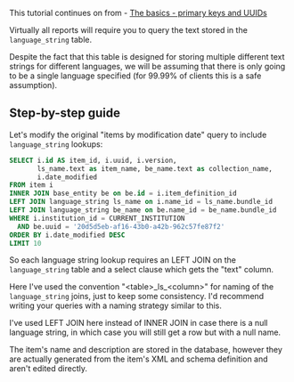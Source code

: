 This tutorial continues on from - [The basics - primary keys and UUIDs](The-basics---primary-keys-and-UUIDs_197525607.html)

Virtually all reports will require you to query the text stored in the `language_string` table.

Despite the fact that this table is designed for storing multiple different text strings for different languages, we will be assuming that there is only going to be a single language specified (for 99.99% of clients this is a safe assumption).

Step-by-step guide
------------------

Let's modify the original "items by modification date" query to include `language_string` lookups:

```sql
SELECT i.id AS item_id, i.uuid, i.version, 
       ls_name.text as item_name, be_name.text as collection_name,
       i.date_modified
FROM item i 
INNER JOIN base_entity be on be.id = i.item_definition_id
LEFT JOIN language_string ls_name on i.name_id = ls_name.bundle_id
LEFT JOIN language_string be_name on be.name_id = be_name.bundle_id
WHERE i.institution_id = CURRENT_INSTITUTION
  AND be.uuid = '20d5d5eb-af16-43b0-a42b-962c57fe87f2'
ORDER BY i.date_modified DESC
LIMIT 10
```

So each language string lookup requires an LEFT JOIN on the `language_string` table and a select clause which gets the "text" column.

Here I've used the convention "&lt;table&gt;\_ls\_&lt;column&gt;" for naming of the `language_string` joins, just to keep some consistency. I'd recommend writing your queries with a naming strategy similar to this.

<span class="aui-icon aui-icon-small aui-iconfont-info confluence-information-macro-icon"></span>
I've used LEFT JOIN here instead of INNER JOIN in case there is a null language string, in which case you will still get a row but with a null name.

<span class="aui-icon aui-icon-small aui-iconfont-info confluence-information-macro-icon"></span>
The item's name and description are stored in the database, however they are actually generated from the item's XML and schema definition and aren't edited directly.


